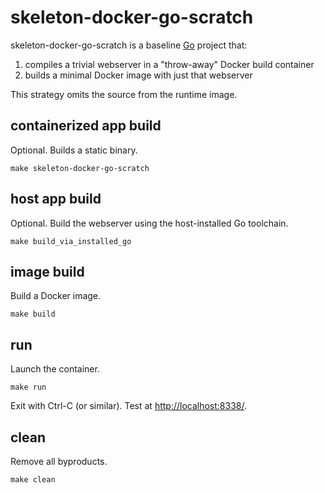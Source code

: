 # skeleton-docker-go-scratch

skeleton-docker-go-scratch is a baseline [Go](https://golang.org) project that:

1. compiles a trivial webserver in a "throw-away" Docker build container
2. builds a minimal Docker image with just that webserver

This strategy omits the source from the runtime image.

## containerized app build

Optional.  Builds a static binary.

    make skeleton-docker-go-scratch

## host app build

Optional.  Build the webserver using the host-installed Go toolchain.

    make build_via_installed_go

## image build

Build a Docker image.

    make build

## run

Launch the container.

    make run

Exit with Ctrl-C (or similar).  Test at [http://localhost:8338/](http://localhost:8338/).

## clean

Remove all byproducts.

    make clean
